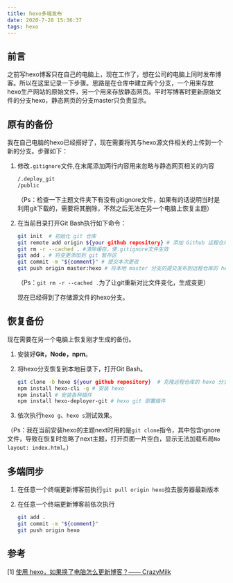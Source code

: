 ```yaml
---
title: hexo多端发布
date: 2020-7-28 15:36:37
tags: hexo
---
```

## 前言

之前写hexo博客只在自己的电脑上，现在工作了，想在公司的电脑上同时发布博客。所以在这里记录一下步骤。思路是在仓库中建立两个分支，一个用来存放hexo生产网站的原始文件，另一个用来存放静态网页。平时写博客时更新原始文件的分支hexo，静态网页的分支master只负责显示。

## 原有的备份

我在自己电脑的hexo已经搭好了，现在需要将其与hexo源文件相关的上传到一个新的分支。步骤如下：

1. 修改`.gitignore`文件,在末尾添加两行内容用来忽略与静态网页相关的内容

   ```bash
   /.deploy_git
   /public
   ```

   （Ps：检查一下主题文件夹下有没有gitignore文件，如果有的话说明当时是利用git下载的，需要将其删除，不然之后无法在另一个电脑上恢复主题）

2. 在当前目录打开Git Bash执行如下命令：

   ```bash
   git init  # 初始化 git 仓库
   git remote add origin ${your github repository} # 添加 Github 远程仓库，
   git rm -r --cached . #清除缓存，使.gitignore文件生效
   git add . # 将变更添加到 git 暂存区
   git commit -m "${comment}" # 提交本次更改
   git push origin master:hexo # 将本地 master 分支的提交发布到远程仓库的 hexo 分支
   ```

   （Ps：`git rm -r --cached .`为了让git重新对比文件变化，生成变更）

   现在已经得到了存储源文件的hexo分支。

## 恢复备份

   现在需要在另一个电脑上恢复刚才生成的备份。

   1. 安装好**Git，Node，npm**。

   2. 将hexo分支恢复到本地目录下，打开Git Bash。

      ```bash
      git clone -b hexo ${your github repository}  # 克隆远程仓库的 hexo 分支到本地
      npm install hexo-cli -g # 安装 hexo
      npm install # 安装各种插件
      npm install hexo-deployer-git # hexo git 部署插件
      ```

   3. 依次执行`hexo g`、`hexo s`测试效果。

   （Ps：我在当前安装hexo的主题next时用的是`git clone`指令，其中包含ignore文件，导致在恢复时忽略了next主题，打开页面一片空白，显示无法加载布局`No layout: index.html`。）

## 多端同步

1. 在任意一个终端更新博客前执行`git pull origin hexo`拉去服务器最新版本

2. 在任意一个终端更新博客前依次执行

   ```bash
   git add .
   git commit -m "${comment}"
   git push origin hexo
   ```

   

## 参考

[1] [使用 hexo，如果换了电脑怎么更新博客？—— CrazyMilk](https://www.zhihu.com/question/21193762)

